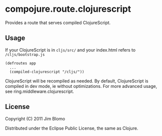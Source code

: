 # compojure.route.clojurescript

Provides a route that serves compiled ClojureScript.

## Usage

If your ClojureScript is in `cljs/src/` and your index.html refers to
`/cljs/bootstrap.js`

    (defroutes app
      ...
      (compiled-clojurescript "/cljs/"))

ClojureScript will be recompiled as needed.  By default, ClojureScript is
compiled in dev mode, ie without optimizations.  For more advanced usage, see
ring.middleware.clojurescript.

## License

Copyright (C) 2011 Jim Blomo

Distributed under the Eclipse Public License, the same as Clojure.
